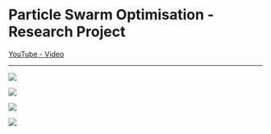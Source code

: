 # Particle Swarm Optimisation - Research Project

[YouTube - Video](https://www.youtube.com/watch?v=wBVNWJavlmk)

---

![](https://dudleyhk.github.io/portfolio/swarm%20intelligence/screenshots/Screenshot%20(07).png)

![](https://dudleyhk.github.io/portfolio/swarm%20intelligence/screenshots/Screenshot%20(02).png)

![](https://dudleyhk.github.io/portfolio/swarm%20intelligence/screenshots/Screenshot%20(04).png)

![](https://dudleyhk.github.io/portfolio/swarm%20intelligence/screenshots/Screenshot%20(06).png)
